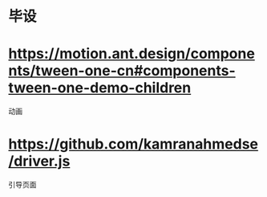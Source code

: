 # 毕设

# https://motion.ant.design/components/tween-one-cn#components-tween-one-demo-children
动画
# https://github.com/kamranahmedse/driver.js
引导页面